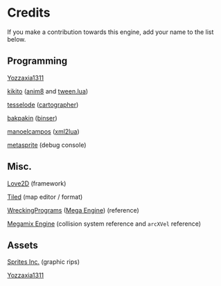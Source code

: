 # Credits
If you make a contribution towards this engine, add your name to the list below.

## Programming
[Yozzaxia1311](https://github.com/Yozzaxia1311)

[kikito](https://github.com/kikito) ([anim8](https://github.com/kikito/anim8) and [tween.lua](https://github.com/kikito/tween.lua))

[tesselode](https://github.com/tesselode) ([cartographer](https://github.com/tesselode/cartographer))

[bakpakin](https://github.com/bakpakin) ([binser](https://github.com/bakpakin/binser))

[manoelcampos](https://github.com/manoelcampos) ([xml2lua](https://github.com/manoelcampos/xml2lua))

[metasprite](https://github.com/metasprite) (debug console)

## Misc.
[Love2D](http://love2d.org) (framework)

[Tiled](https://www.mapeditor.org/) (map editor / format)

[WreckingPrograms](https://twitter.com/WreckingProg) ([Mega Engine](http://sprites-inc.co.uk/showthread.php?tid=1648)) (reference)

[Megamix Engine](https://github.com/MegamixEngine/MegamixEngine) (collision system reference and `arcXVel` reference)

## Assets
[Sprites Inc.](http://sprites-inc.co.uk/) (graphic rips)

[Yozzaxia1311](https://github.com/Yozzaxia1311)
